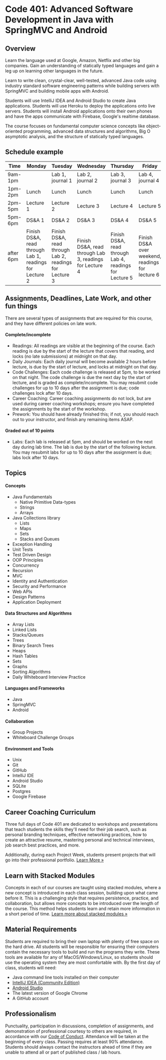 # Code 401: Advanced Software Development in Java with SpringMVC and Android

## Overview
Learn the language used at Google, Amazon, Netflix and other big companies.
Gain an understanding of statically typed languages and gain a leg up on
learning other languages in the future.

Learn to write clean, crystal-clear, well-tested, advanced Java code using
industry standard software engineering patterns while building servers with
SpringMVC and building mobile apps with Android.

Students will use IntelliJ IDEA and Android Studio to create Java applications.
Students will use Heroku to deploy the applications onto live servers. Students
will install Android applications onto their own phones and have the apps
communicate with Firebase, Google's realtime database.

The course focuses on fundamental computer science concepts like
object-oriented programming, advanced data structures and algorithms, Big O
asymptotic analysis, and the structure of statically typed languages.

## Schedule example

|Time   | Monday  | Tuesday |Wednesday|Thursday |Friday|
|-------|---------|---------|---------|---------|--------|
|9am-1pm| | Lab 1, journal 1| Lab 2, journal 2|Lab 3, journal 3|Lab 4, journal 4|
|1pm-2pm|Lunch    | Lunch   | Lunch   |Lunch    |Lunch    |
|2pm-5pm|Lecture 1|Lecture 2|Lecture 3|Lecture 4|Lecture 5|
|5pm-6pm|DS&A 1   |DS&A 2   |DS&A 3   |DS&A 4   |DS&A 5   |
|after 6pm|Finish DS&A, read through Lab 1, readings for Lecture 2|Finish DS&A, read through Lab 2, readings for Lecture 3|Finish DS&A, read through Lab 3, readings for Lecture 4|Finish DS&A, read through Lab 4, readings for Lecture 5|Finish DS&A over weekend, readings for lecture 6|

## Assignments, Deadlines, Late Work, and other fun things
There are several types of assignments that are required for this course, and they have different policies on late work.

#### Complete/incomplete
* Readings: All readings are visible at the beginning of the course. Each reading is due by the start of the lecture that covers that reading, and locks (no late submissions) at midnight on that day.
* Daily Journals: Each daily journal will become available 2 hours before lecture, is due by the start of lecture, and locks at midnight on that day.
* Code Challenges: Each code challenge is released at 5pm, to be worked on that night. The code challenge is due the next day by the start of lecture, and is graded as complete/incomplete. You may resubmit code challenges for up to 10 days after the assignment is due; code challenges lock after 10 days.
* Career Coaching: Career coaching assignments do not lock, but are used during career coaching workshops; ensure you have completed the assignments by the start of the workshop.
* Prework: You should have already finished this; if not, you should reach out to your instructor, and finish any remaining items ASAP.

#### Graded out of 10 points
* Labs: Each lab is released at 5pm, and should be worked on the next day during lab time. The lab is due by the start of the following lecture. You may resubmit labs for up to 10 days after the assignment is due; labs lock after 10 days.


## Topics

#### Concepts
* Java Fundamentals
  * Native Primitive Data-types
  * Strings
  * Arrays
* Java Collections library
  * Lists
  * Maps
  * Sets
  * Stacks and Queues
* Exception Handling
* Unit Tests
* Test Driven Design
* OOP Principles
* Concurrency
* Recursion
* MVC
* Identity and Authentication
* Security and Performance
* Web APIs
* Design Patterns
* Application Deployment

#### Data Structures and Algorithms
* Array Lists
* Linked Lists
* Stacks/Queues
* Trees
* Binary Search Trees
* Heaps
* Hash Tables
* Sets
* Graphs
* Sorting Algorithms
* Daily Whiteboard Interview Practice

#### Languages and Frameworks
* Java
* SpringMVC
* Android

#### Collaboration
* Group Projects
* Whiteboard Challenge Groups

#### Environment and Tools
* Unix
* Git
* GitHub
* IntelliJ IDE
* Android Studio
* SQLite
* Postgres
* Google Firebase

## Career Coaching Curriculum
Three full days of Code 401 are dedicated to workshops and presentations that
teach students the skills they'll need for their job search, such as personal
branding techniques, effective networking practices, how to create an
attractive resume, mastering personal and technical interviews, job search best
practices, and more.

Additionally, during each Project Week, students present projects that will go
into their professional portfolio. [Learn More »](https://www.codefellows.org/get-a-software-development-job)

## Learn with Stacked Modules
Concepts in each of our courses are taught using stacked modules, where a new
concept is introduced in each class session, building upon what came before it.
This is a challenging style that requires persistence, practice, and
collaboration, but allows more concepts to be introduced over the length of the
course. This method helps students learn and retain more information in a short
period of time. [Learn more about stacked modules »](https://www.codefellows.org/blog/how-to-accelerate-your-learning-with-stacked-modules)

## Material Requirements
Students are required to bring their own laptop with plenty of free space on
the hard drive. All students will be responsible for ensuring their computers contain
the necessary tools to build and run the programs they write. These tools are available
for any of MacOS/Windows/Linux, so students should use the operating system they are
most comfortable with. By the first day of class, students will need:

* Java command line tools installed on their computer
* [IntelliJ IDEA (Community Edition)](https://www.jetbrains.com/idea/download/)
* [Android Studio](https://developer.android.com/studio/index.html)
* The latest version of Google Chrome
* A GitHub account

## Professionalism
Punctuality, participation in discussions, completion of assignments, and
demonstration of professional courtesy to others are required, in accordance
with our [Code of Conduct](https://github.com/codefellows/code-of-conduct).
Attendance will be taken at the beginning of every class. Passing requires at
least 90% attendance. Students should always contact the instructors ahead of
time if they are unable to attend all or part of published class / lab hours.
